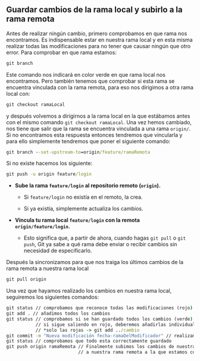 
## Guardar cambios de la rama local y subirlo a la rama remota

Antes de realizar ningún cambio, primero comprobamos en que rama nos encontramos. Es indispensable estar en nuestra rama local y en esta misma realizar todas las modificaciones para no tener que causar ningún que otro error.
Para comprobar en que rama estamos:

```cmd
git branch
```

Este comando nos indicará en color verde en que rama local nos encontramos. Pero también tenemos que comprobar si esta rama se encuentra vinculada con la rama remota, para eso nos dirigimos a otra rama local con:

```cmd
git checkout ramaLocal
```

y después volvemos a dirigirnos a la rama local en la que estábamos antes con el mismo comando `git checkout ramaLocal`.
Una vez hemos cambiado, nos tiene que salir que la rama se encuentra vinculada a una rama `origin/`.
Si no encontramos esta respuesta entonces tendremos que vincularla y para ello simplemente tendremos que poner el siguiente comando:

```cmd
git branch --set-upstream-to=origin/feature/ramaRemota
```

Si no existe hacemos los siguiente:

```cmd
git push -u origin feature/login
```

- **Sube la rama `feature/login` al repositorio remoto (`origin`).**
    
    - Si `feature/login` no existía en el remoto, la crea.
        
    - Si ya existía, simplemente actualiza los cambios.
        
- **Vincula tu rama local `feature/login` con la remota `origin/feature/login`.**
    
    - Esto significa que, a partir de ahora, cuando hagas `git pull` o `git push`, Git ya sabe a qué rama debe enviar o recibir cambios sin necesidad de especificarlo.

Después la sincronizamos para que nos traiga los últimos cambios de la rama remota a nuestra rama local

```cmd
git pull origin 
```

Una vez que hayamos realizado los cambios en nuestra rama local, seguiremos los siguientes comandos:

```cmd
git status // comprobamos que reconoce todas las modificaciones (rojo)
git add . // añadimos todos los cambios
git status // comprobamos si se han guardado todos los cambios (verde)
		   // si sigue saliendo en rojo, deberemos añadirlas individualmente
		   // *solo las rojas -> git add ../cambio
git commit -m "Nueva modificación fecha-ramaDelModificador" // realizamos el commit
git status // comprobamos que todo esta correctamente guardado
git push origin ramaRemota // Finalmente subimos los cambios de nuestra rama local
			               // a nuestra rama remota a la que estamos conectados
```




